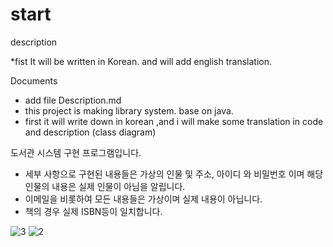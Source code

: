 # start
description

*fist It will be written in Korean. and will add english translation.

Documents 
- add file Description.md
- this project is making library system. base on java. 
- first it will write down in korean ,and i will make some translation in code and description (class diagram)

도서관 시스템 구현 프로그램입니다.
- 세부 사항으로 구현된 내용들은 가상의 인물 및 주소, 아이디 와 비밀번호 이며 해당 인물의 내용은 실제 인물이 아님을 알립니다.
- 이메일을 비롯하여 모든 내용들은 가상이며 실제 내용이 아닙니다.
- 책의 경우 실제 ISBN등이 일치합니다.

![3](https://user-images.githubusercontent.com/54439341/209322220-7e1910e4-177f-4a41-a187-0f72341a3e6c.gif)
![2](https://user-images.githubusercontent.com/54439341/209322239-de13099c-27e3-4c13-aaca-8296871b2db2.gif)
